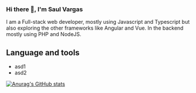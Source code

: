 ### Hi there 👋, I'm Saul Vargas
I am a Full-stack web developer, mostly using Javascript and Typescript but also exploring the other frameworks like Angular and Vue.
In the backend mostly using PHP and NodeJS.

## Language and tools

<ul>
   <li>asd1</li>
   <li>asd2</li>
</ul>

<!--
**Shadox-0495/Shadox-0495** is a ✨ _special_ ✨ repository because its `README.md` (this file) appears on your GitHub profile.

Here are some ideas to get you started:

- 🔭 I’m currently working on ...
- 🌱 I’m currently learning ...
- 👯 I’m looking to collaborate on ...
- 🤔 I’m looking for help with ...
- 💬 Ask me about ...
- 📫 How to reach me: ...
- 😄 Pronouns: ...
- ⚡ Fun fact: ...
-->

[![Anurag's GitHub stats](https://github-readme-stats.vercel.app/api?username=Shadox-0495&show_icons=true&theme=algolia)](https://github.com/anuraghazra/github-readme-stats)
